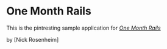 # One Month Rails

This is the pintresting sample application for
[*One Month Rails*](http://onemonthrails.com)

by [Nick Rosenheim]